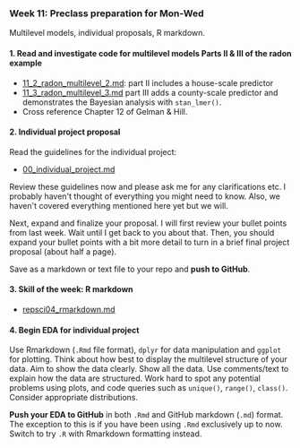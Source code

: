 ### Week 11: Preclass preparation for Mon-Wed

Multilevel models, individual proposals, R markdown.

#### 1. Read and investigate code for multilevel models Parts II & III of the radon example

* [11_2_radon_multilevel_2.md](11_2_radon_multilevel_2.md): part II includes a house-scale predictor
* [11_3_radon_multilevel_3.md](11_3_radon_multilevel_3.md) part III adds a county-scale predictor and demonstrates the Bayesian analysis with `stan_lmer()`.
* Cross reference Chapter 12 of Gelman & Hill.

#### 2. Individual project proposal

Read the guidelines for the individual project:

* [00_individual_project.md](00_individual_project.md)

Review these guidelines now and please ask me for any clarifications etc. I probably haven't thought of everything you might need to know. Also, we haven't covered everything mentioned here yet but we will.

Next, expand and finalize your proposal. I will first review your bullet points from last week. Wait until I get back to you about that. Then, you should expand your bullet points with a bit more detail  to turn in a brief final project proposal (about half a page).

Save as a markdown or text file to your repo and **push to GitHub**.

#### 3. Skill of the week: R markdown

* [repsci04_rmarkdown.md](skills_tutorials/repsci04_rmarkdown.md)

#### 4. Begin EDA for individual project

Use Rmarkdown (`.Rmd` file format), `dplyr` for data manipulation and `ggplot` for plotting. Think about how best to display the multilevel structure of your data. Aim to show the data clearly. Show all the data. Use comments/text to explain how the data are structured. Work hard to spot any potential problems using plots, and code queries such as `unique()`, `range()`, `class()`. Consider appropriate distributions.

**Push your EDA to GitHub** in both `.Rmd` and GitHub markdown (`.md`) format.  The exception to this is if you have been using `.Rmd` exclusively up to now. Switch to try `.R` with Rmarkdown formatting instead.